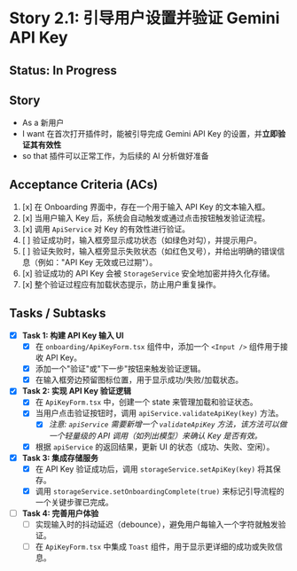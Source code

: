 # Story 2.1: 引导用户设置并验证 Gemini API Key

## Status: In Progress

## Story

- As a 新用户
- I want 在首次打开插件时，能被引导完成 Gemini API Key 的设置，并**立即验证其有效性**
- so that 插件可以正常工作，为后续的 AI 分析做好准备

## Acceptance Criteria (ACs)

1.  [x] 在 Onboarding 界面中，存在一个用于输入 API Key 的文本输入框。
2.  [x] 当用户输入 Key 后，系统会自动触发或通过点击按钮触发验证流程。
3.  [x] 调用 `ApiService` 对 Key 的有效性进行验证。
4.  [ ] 验证成功时，输入框旁显示成功状态（如绿色对勾），并提示用户。
5.  [ ] 验证失败时，输入框旁显示失败状态（如红色叉号），并给出明确的错误信息（例如："API Key 无效或已过期"）。
6.  [x] 验证成功的 API Key 会被 `StorageService` 安全地加密并持久化存储。
7.  [x] 整个验证过程应有加载状态提示，防止用户重复操作。

## Tasks / Subtasks

- [x] **Task 1: 构建 API Key 输入 UI**
  - [x] 在 `onboarding/ApiKeyForm.tsx` 组件中，添加一个 `<Input />` 组件用于接收 API Key。
  - [x] 添加一个"验证"或"下一步"按钮来触发验证逻辑。
  - [x] 在输入框旁边预留图标位置，用于显示成功/失败/加载状态。

- [x] **Task 2: 实现 API Key 验证逻辑**
  - [x] 在 `ApiKeyForm.tsx` 中，创建一个 state 来管理加载和验证状态。
  - [x] 当用户点击验证按钮时，调用 `apiService.validateApiKey(key)` 方法。
    - [x] *注意: `apiService` 需要新增一个 `validateApiKey` 方法，该方法可以做一个轻量级的 API 调用（如列出模型）来确认 Key 是否有效。*
  - [x] 根据 `apiService` 的返回结果，更新 UI 的状态（成功、失败、空闲）。

- [x] **Task 3: 集成存储服务**
  - [x] 在 API Key 验证成功后，调用 `storageService.setApiKey(key)` 将其保存。
  - [x] 调用 `storageService.setOnboardingComplete(true)` 来标记引导流程的一个关键步骤已完成。

- [ ] **Task 4: 完善用户体验**
  - [ ] 实现输入时的抖动延迟（debounce），避免用户每输入一个字符就触发验证。
  - [ ] 在 `ApiKeyForm.tsx` 中集成 `Toast` 组件，用于显示更详细的成功或失败信息。 